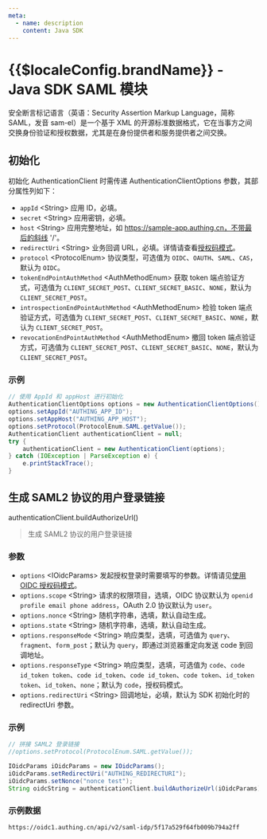 ```yaml
---
meta:
  - name: description
    content: Java SDK
---
```


# {{$localeConfig.brandName}} - Java SDK SAML 模块

<LastUpdated/>

安全断言标记语言（英语：Security Assertion Markup Language，简称 SAML，发音 sam-el）是一个基于 XML 的开源标准数据格式，它在当事方之间交换身份验证和授权数据，尤其是在身份提供者和服务提供者之间交换。

## 初始化

初始化 AuthenticationClient 时需传递 AuthenticationClientOptions 参数，其部分属性列如下：

- `appId` \<String\> 应用 ID，必填。
- `secret` \<String\> 应用密钥，必填。
- `host` \<String\> 应用完整地址，如 https://sample-app.authing.cn，不带最后的斜线 '/'。
- `redirectUri` \<String\> 业务回调 URL，必填。详情请查看[授权码模式](https://docs.authing.cn/v2/guides/federation/oidc.html#%E6%8E%88%E6%9D%83%E7%A0%81%E6%A8%A1%E5%BC%8F)。
- `protocol` \<ProtocolEnum\> 协议类型，可选值为 `OIDC`、`OAUTH`、`SAML`、`CAS`，默认为 `OIDC`。
- `tokenEndPointAuthMethod` \<AuthMethodEnum\> 获取 token 端点验证方式，可选值为 `CLIENT_SECRET_POST`、`CLIENT_SECRET_BASIC`、`NONE`，默认为 `CLIENT_SECRET_POST`。
- `introspectionEndPointAuthMethod` \<AuthMethodEnum\> 检验 token 端点验证方式，可选值为 `CLIENT_SECRET_POST`、`CLIENT_SECRET_BASIC`、`NONE`，默认为 `CLIENT_SECRET_POST`。
- `revocationEndPointAuthMethod` \<AuthMethodEnum\> 撤回 token 端点验证方式，可选值为 `CLIENT_SECRET_POST`、`CLIENT_SECRET_BASIC`、`NONE`，默认为 `CLIENT_SECRET_POST`。

### 示例

```java
// 使用 AppId 和 appHost 进行初始化
AuthenticationClientOptions options = new AuthenticationClientOptions();
options.setAppId("AUTHING_APP_ID");
options.setAppHost("AUTHING_APP_HOST");
options.setProtocol(ProtocolEnum.SAML.getValue());
AuthenticationClient authenticationClient = null;
try {
    authenticationClient = new AuthenticationClient(options);
} catch (IOException | ParseException e) {
    e.printStackTrace();
}
```

## 生成 SAML2 协议的用户登录链接

authenticationClient.buildAuthorizeUrl()

> 生成 SAML2 协议的用户登录链接

### 参数

- `options` \<IOidcParams\> 发起授权登录时需要填写的参数。详情请见[使用 OIDC 授权码模式](https://docs.authing.cn/v2/federation/oidc/authorization-code/)。
- `options.scope` \<String\> 请求的权限项目，选填，OIDC 协议默认为 `openid profile email phone address`，OAuth 2.0 协议默认为 `user`。
- `options.nonce` \<String\> 随机字符串，选填，默认自动生成。
- `options.state` \<String\> 随机字符串，选填，默认自动生成。
- `options.responseMode` \<String\> 响应类型，选填，可选值为 `query`、`fragment`、`form_post`；默认为 `query`，即通过浏览器重定向发送 code 到回调地址。
- `options.responseType` \<String\> 响应类型，选填，可选值为 `code`、`code id_token token`、`code id_token`、`code id_token`、`code token`、`id_token token`、`id_token`、`none`；默认为 `code`，授权码模式。
- `options.redirectUri` \<String\> 回调地址，必填，默认为 SDK 初始化时的 redirectUri 参数。

### 示例

```java
// 拼接 SAML2 登录链接
//options.setProtocol(ProtocolEnum.SAML.getValue());

IOidcParams iOidcParams = new IOidcParams();
iOidcParams.setRedirectUri("AUTHING_REDIRECTURI");
iOidcParams.setNonce("nonce test");
String oidcString = authenticationClient.buildAuthorizeUrl(iOidcParams);
```

### 示例数据

```http
https://oidc1.authing.cn/api/v2/saml-idp/5f17a529f64fb009b794a2ff
```
